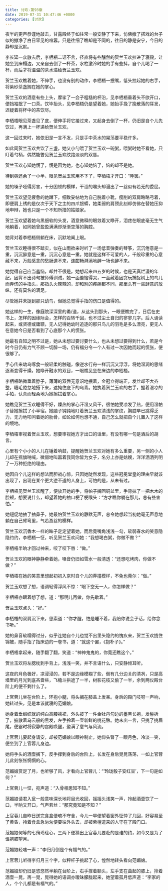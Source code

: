 ```yaml
---
title: 讨欢-第93章
date: 2019-07-31 10:47:46 +0800
categories: [讨欢]
---
```


夜半的更声恭谨地敲击，甘露殿终于如往常一般安静了下来，仿佛撤了搭戏的台子似的撤净了白日罕见的喧嚣。只是往细了瞧却是不同的，往日的静是安宁，今日的静却是沉默。

李长延一众散去后，李栖梧二话不言，径直将有些醺然的贺兰玉欢拉进了寝殿，让她坐到床榻边，又亲自去倒了一杯茶，水柱激泠时她的手有些抖，自个儿喝了一杯，而后才将温温的茶水递给贺兰玉欢。

贺兰玉欢瞧着她，不伸手，也没有别的动作，李栖梧一抿嘴，低头拉起她的右手，将紫砂茶盏搁在她的掌心。

贺兰玉欢的酒意有些上头，摩挲了一会子粗糙的杯沿，见李栖梧垂着头不欲开口，便挡袖抿了一口茶。饮毕抬头，见李栖梧仍是望着她，她抬手挽了挽散落的耳发，迟疑着将杯中的茶饮尽。

李栖梧眼见茶盏见了底，便伸手将它接过来，又起身去倒了一杯，仍旧是自个儿先饮过，再满上一杯递给贺兰玉欢。

这一回过来时，她依旧是一言不发，只是手中茶水的晃荡要平稳许多。

如此同贺兰玉欢共饮了三盏，她又小勺喂了贺兰玉欢一碗粥，喂粥时她不看她，只盯着勺柄，偶然能瞥见贺兰玉欢纹路淡淡的双唇。

贺兰玉欢心知她慌了，慌是因为她，也心知她恼了，恼的却不是她。

待到粥还余了一小半，眼见贺兰玉欢用不下了，李栖梧才开口：“睡罢。”

她的嗓子哑得厉害，十分困顿的模样，干涩的喉头却漫出了一丝似有若无的委屈。

贺兰玉欢望见疲惫的她蹲下，细致妥帖地为自己脱着小靴，瘦削的双肩略略弓着，即便肩上绣的是仅次于天下之主的四爪银蟒，她柔弱的肩颈此刻却仿佛在替她压抑地申辩，她也只是一个不知所措的姑娘家。

贺兰玉欢望着她乌黑细软的头发，酒意微释的眼敛着又睁开，泪痣在眼底毫无生气地躺着，如同她曾盈盈满满却渐渐空落的胸腔。

她背对着李栖梧侧躺在床，沉默地阖上眼。

贺兰玉欢睡得很不踏实，似在山雨欲来时听了一场低音弹奏的琴筝，沉沉倦意是一重，沉沉醉意是一重，沉沉心意是一重。她就是这样不可爱的人，千般珍重的心意藏不来，万般感念的愁肠道不来，连酣畅淋漓地醉一场也醉不来。

她觉得自己应当羞恼，却并不很是。她想起来四五岁的时候，也是天真烂漫的年纪，因背不出诗句被师傅训诫，她一面羞恼得哭，一面藏着因贪玩捕捉树上的鸟儿而弄伤的手指头，那指头火辣辣的，却和别的疼痛都不同，那里头有一些肆意的放纵，还有莫名的满足。

尽管她并未捉到那只幼鸟，但她总觉得手指的伤口是值得的。

她这样的一生，像庭院深深里的甬/道，从这头到那头，一眼便瞧完了，日后在史书上，怎样的因缘际会，怎样的百转千回，也不过尘土自归的寥寥几字。后人诵读起来，或贤德或庸聩，无人记得她幼时追逐的那只鸟儿的羽毛是多么漂亮，更无人在意她今日是否看到了心底那个人的慌张。

她最有自知之明不过是，她从未想过要讨要什么，也从未想过要得到什么，若是今时今日仍有力气不顾一切醉一场，仍有福分令一个人有过一次因她而起的慌张，便很够了。

手心传来幼鸟啄食一般轻柔的触碰，像逆水行舟一样沉沉又浮浮，将她湿润的思绪逐渐变得干燥，她睁开融水的双目，一眼瞧见坐在床边的李栖梧。

李栖梧略微垂着脖子，薄薄的双唇无意识地抿着，金冠立得端正，发丝却不大齐整，睫毛倦怠地搭下来，遮掩住底下的乌青。她执着贺兰玉欢的右手，握着湿凉的手帕，认真而轻柔地为她擦拭着掌心。

她瞧见贺兰玉欢睡得不好，燥热的掌心汗湿又风干，很怕她受凉发了热，便用湿帕子替她擦拭了小半宿。她脑子钝钝地盯着贺兰玉欢清浅的掌纹，胸腔早已跳得乏力，无力地叩问着她的肋骨，如论如何也想不通，自己怎么就把自个儿置入了这样的境地。

李栖梧审视着贺兰玉欢，想要审视她方才出口的话里，有没有哪一句是酒后的胡言。

心里有个小小的人儿在锤着响鼓，提醒她贺兰玉欢对她有多么重要，另一侧的小人儿却在摇旗呐喊，微弱地叫嚣着我同你皆为女子，名分上亦是姑嫂，洋洋洒洒列明了一万种拒绝的理由。

她因自个儿这样的想法而胆战心惊，只因她陡然发现，这些冠冕堂皇的理由早就该出现了，出现在某个更大逆不道的人身上，可怕的是，从未有过。

李栖梧见贺兰玉欢醒了，便放开她的手，将帕子搁回铜盆里，手背抹了一把木木的脸颊，想要说什么，却望着她的袖口梗了梗喉头：“方才瞧你躺在那儿，总有些害怕。”

她短促地抽了抽鼻子，她最怕贺兰玉欢的静默无声，总令她想起当初她毫无声息地躺在自己臂弯里，气若游丝的模样。

贺兰玉欢沉香木一样的眸子定定望着她，而后竟嘴角浅浅一勾，软弱春水的笑意隐隐约约，李栖梧一怔，听见贺兰玉欢问她：“我想喝白粥，你做不做？”

李栖梧半晌才回过神来，咬了咬下唇：“做。”

贺兰玉欢的眼神静静牵着她，嗓音仍旧如雪水一般清透：“还想吃烤肉，你做不做？”

李栖梧在她的笑意里想起初初入京时自个儿的莽撞模样，不免也莞尔：“做。”

贺兰玉欢想了想，语调轻得浮风不惊：“眼下空无一人，你怎样做？”

李栖梧亦跟着想了想，道：“那明儿再做，你先歇着。”

贺兰玉欢点头：“好。”

李栖梧的双肩沉下来，思索道：“你才醒，怕是睡不着，我陪你说会子话，给你念书听。”

她的鼻音软糯得过分，似乎连她自个儿也觉不出里头隐约的愧疚来，贺兰玉欢拢住锦被，随手指了指床边的一卷书，道：“就这个罢，《抱朴子》。”

李栖梧拿起来，随手翻了翻，笑道：“神神鬼鬼的，你竟还瞧这个。”

贺兰玉欢将左腮枕到手背上，浅浅一笑，并不言语什么，只安静倾耳听。

这夜的月色极好，凉浸浸的，若不是边缘模糊了些，倒有几分边关的清冽，只是高墙里的月光到底吝啬些，飞檐斗拱遮了一半，树影花枝又偷了一半，余到两仪殿台阶上的便不剩什么了。

上官蓉儿坐在台阶上，环抱小腿，将头搁在膝盖上发呆。身后的殿门吱呀一声响，她转过头，见是本该就寝的范媚娘。

她身着垂缎织就的纯白高腰襦裙，外头披了一件金牡丹勾边的墨黑长袍，发髻拆了，披散着乌云般的黑发，左手拎着一壶新鲜的桃花酿。她未出一言，只挑了挑眉尾，便霎时将寂静的宫殿唤醒，盈满了意气与风流。

上官蓉儿要起身请安，却被范媚娘以眼神制止，她仰头瞥了一眼月色，冷淡一笑，便坐到了上官蓉儿身边。

她将手头的酒壶搁下，反手撑到身后的台阶上，长发在身后晃晃荡荡，一如上官蓉儿此刻怅怅惘惘的心。

范媚娘赏足了月，也听够了风，才看向上官蓉儿：“‘玲珑骰子安红豆’，下一句是如何？”

上官蓉儿一怔，宛声道：“入骨相思知不知。”

范媚娘请君入瓮一般意味深长地将目光收回，摇摇头浅笑一声，拎起酒壶饮了一口，半晌又开口，气声若丝：“那究竟知是不知？”

上官蓉儿自昨日送完食盒便魂不守舍，今儿一早便望着窗外怔忡了几回，好容易至了黄昏，拎着食盒急匆匆便要往外头去，却被紫檀遣来的人守在了殿门口。

范媚娘何等的七窍玲珑心，三两下便猜出上官蓉儿要赴的是谁的约，如今又是为了谁抱膝望月。

范媚娘轻嗤一声：“李归月倒是个有福气的。”

上官蓉儿听得李归月三个字，似秤杆子挑起了心，惶然地转头看向范媚娘。

范媚娘却仍旧是悠悠然半躺在台阶上，右手撑着额头，左手支在曲起的膝上，拎着酒壶一晃，再一晃，晃得她的语调亦暧昧朦胧起来，她望着孤月低声道：“李家的人，个个儿都是有福气的。”

